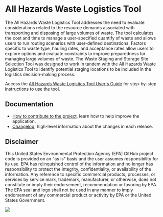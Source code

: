 # All Hazards Waste Logistics Tool

The All Hazards Waste Logistics Tool addresses the need to evaluate considerations related to the resource demands associated with transporting and disposing of large volumes of waste. The tool calculates the cost and time to manage a user-specified quantify of waste and allows users to run routing scenarios with user-defined destinations. Factors specific to waste type, hauling rates, and acceptance rates allow users to explore options and evaluate constraints to improve preparedness for managing large volumes of waste. The Waste Staging and Storage Site Selection Tool was designed to work in tandem with the All Hazards Waste Logistics Tool to identify potential staging locations to be included in the logistics decision-making process. 

Access the [All Hazards Waste Logistics Tool User's Guide](/Docs/Final_All-Hazards-Logistics-Tool-Users-Guide_052720.docx) for step-by-step instructions to use the tool.

## Documentation
- [How to contribute to the project](/Docs/CONTRIBUTING.md), learn how to help improve the application. 
- [Changelog](/Docs/CHANGELOG.md), high-level information about the changes in each release.

## Disclaimer

This United States Environmental Protection Agency (EPA) GitHub project code is provided on an "as is" basis and the user assumes responsibility for its use.  EPA has relinquished control of the information and no longer has responsibility to protect the integrity, confidentiality, or availability of the information.  Any reference to specific commercial products, processes, or services by service mark, trademark, manufacturer, or otherwise, does not constitute or imply their endorsement, recommendation or favoring by EPA.  The EPA seal and logo shall not be used in any manner to imply endorsement of any commercial product or activity by EPA or the United States Government. 

[<img src="https://licensebuttons.net/p/mark/1.0/88x31.png">](https://creativecommons.org/publicdomain/zero/1.0/)
